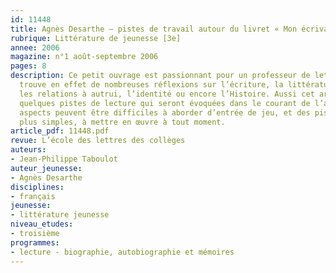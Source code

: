 ```yaml
---
id: 11448
title: Agnès Desarthe – pistes de travail autour du livret « Mon écrivain préféré » 
rubrique: Littérature de jeunesse [3e]
annee: 2006
magazine: n°1 août-septembre 2006
pages: 8
description: Ce petit ouvrage est passionnant pour un professeur de lettres – on y
  trouve en effet de nombreuses réflexions sur l’écriture, la littérature, l’existence,
  les relations à autrui, l’identité ou encore l’Histoire. Aussi cet article propose-t-il
  quelques pistes de lecture qui seront évoquées dans le courant de l’année car certains
  aspects peuvent être difficiles à aborder d’entrée de jeu, et des pistes d’écriture,
  plus simples, à mettre en œuvre à tout moment.
article_pdf: 11448.pdf
revue: L’école des lettres des collèges
auteurs:
- Jean-Philippe Taboulot
auteur_jeunesse:
- Agnès Desarthe
disciplines:
- français
jeunesse:
- littérature jeunesse
niveau_etudes:
- troisième
programmes:
- lecture - biographie, autobiographie et mémoires
---
```


